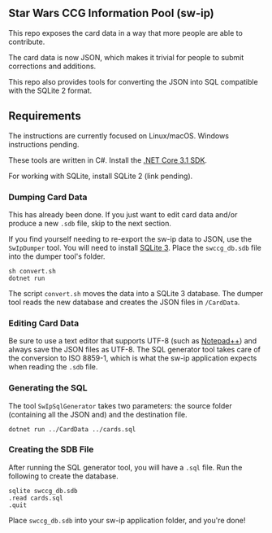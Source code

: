 ## Star Wars CCG Information Pool (sw-ip)

This repo exposes the card data in a way that more people are able to contribute.

The card data is now JSON, which makes it trivial for people to submit corrections and additions.

This repo also provides tools for converting the JSON into SQL compatible with the SQLite 2 format.

## Requirements

The instructions are currently focused on Linux/macOS. Windows instructions pending.

These tools are written in C#. Install the [.NET Core 3.1 SDK](https://dotnet.microsoft.com/download).

For working with SQLite, install SQLite 2 (link pending).

### Dumping Card Data

This has already been done. If you just want to edit card data and/or produce a new `.sdb` file, skip to the next section.

If you find yourself needing to re-export the sw-ip data to JSON, use the `SwIpDumper` tool. You will need to install [SQLite 3](https://www.sqlite.org/download.html). Place the `swccg_db.sdb` file into the dumper tool's folder.

    sh convert.sh
    dotnet run

The script `convert.sh` moves the data into a SQLite 3 database. The dumper tool reads the new database and creates the JSON files in `/CardData`.

### Editing Card Data

Be sure to use a text editor that supports UTF-8 (such as [Notepad++](https://notepad-plus-plus.org/)) and always save the JSON files as UTF-8. The SQL generator tool takes care of the conversion to ISO 8859-1, which is what the sw-ip application expects when reading the `.sdb` file.

### Generating the SQL

The tool `SwIpSqlGenerator` takes two parameters: the source folder (containing all the JSON and) and the destination file.

    dotnet run ../CardData ../cards.sql

### Creating the SDB File

After running the SQL generator tool, you will have a `.sql` file. Run the following to create the database.

    sqlite swccg_db.sdb
    .read cards.sql
    .quit

Place `swccg_db.sdb` into your sw-ip application folder, and you're done!
